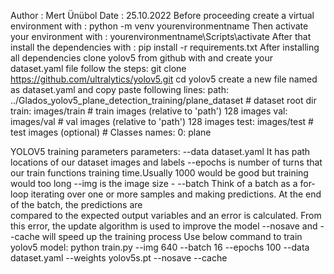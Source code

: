 Author : Mert Ünübol
Date : 25.10.2022
Before proceeding create a virtual environment with : python -m venv yourenvironmentname
Then activate your environment with : yourenvironmentname\Scripts\activate 
After that install the dependencies with : pip install -r requirements.txt
After installing all dependencies clone yolov5 from github with and create your dataset.yaml file follow the steps: 
    git clone https://github.com/ultralytics/yolov5.git
    cd yolov5
    create a new file named as dataset.yaml and copy paste following lines:
        path: ../Glados_yolov5_plane_detection_training/plane_dataset  # dataset root dir
        train: images/train  # train images (relative to 'path') 128 images
        val: images/val  # val images (relative to 'path') 128 images
        test:  images/test # test images (optional)
        # Classes 
        names:
        0: plane
  

YOLOV5 training parameters
    parameters:
        --data dataset.yaml It has path locations of our dataset images and labels 
        --epochs    is number of turns that our train functions training time.Usually 1000 would be good but training would too long
        --img       is the image size -
        --batch     Think of a batch as a for-loop iterating over one or more samples and making predictions. At the end of the batch, the predictions are  
                    compared to the expected output variables and an error is calculated. From this error, the update algorithm is used to improve the model
        --nosave and --cache    will speed up the training process
Use below command to train yolov5 model:
    python train.py --img 640 --batch 16 --epochs 100 --data dataset.yaml --weights yolov5s.pt --nosave --cache 